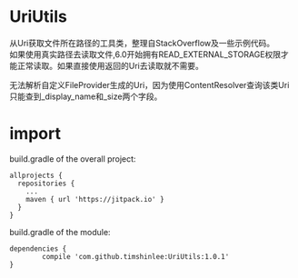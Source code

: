 # UriUtils
从Uri获取文件所在路径的工具类，整理自StackOverflow及一些示例代码。<br/>
如果使用真实路径去读取文件,6.0开始拥有READ_EXTERNAL_STORAGE权限才能正常读取。如果直接使用返回的Uri去读取就不需要。

无法解析自定义FileProvider生成的Uri，因为使用ContentResolver查询该类Uri只能查到_display_name和_size两个字段。
# import
build.gradle of the overall project:
```
allprojects {
  repositories {
    ...
    maven { url 'https://jitpack.io' }
  }
}
```
build.gradle of the module:
```
dependencies {
        compile 'com.github.timshinlee:UriUtils:1.0.1'
}
```
